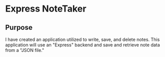 # Express NoteTaker

## Purpose

I have created an application utilized to write, save, and delete notes. This application will use an "Express" backend and save and retrieve note data from a "JSON file."

